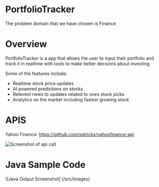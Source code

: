 # PortfolioTracker

The problem domain that we have chosen is Finance

# Overview

PortfolioTracker is a app that allows the user to input their portfolio and track it in realtime with tools to make better decsions about investing. 

Some of the features include:

* Realtime stock price updates
* AI powered predictions on stocks
* Relevent news to updates related to ones stock picks
* Analytics on the market including fastest growing stock

# APIS
Yahoo Finance: https://github.com/sstrickx/yahoofinance-api

![Screenshot of api call](/src/images/ApiCall.png)

# Java Sample Code

![Java Output Screenshot] (/src/images)

